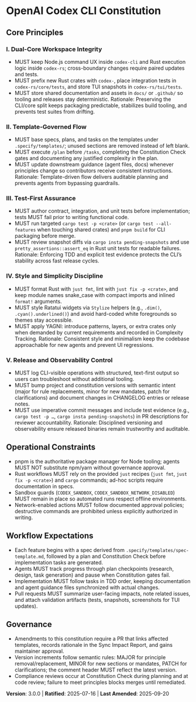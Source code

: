<!--
Sync Impact Report
Version: 2.1.1 → 3.0.0
Modified Principles:
- I. Library-First → I. Dual-Core Workspace Integrity
- II. CLI Interface → II. Template-Governed Flow
- III. Test-First → III. Test-First Assurance
- IV. Integration Testing → IV. Style and Simplicity Discipline
- V. Observability/Versioning/Simplicity → V. Release and Observability Control
Added Sections:
- Operational Constraints
- Workflow Expectations
Removed Sections:
- None
Templates requiring updates:
- ✅ .specify/templates/plan-template.md
- ✅ .specify/templates/spec-template.md
- ✅ .specify/templates/tasks-template.md
- ✅ .specify/templates/agent-file-template.md (Reviewed; no content changes required)
Follow-up TODOs:
- None.
-->
# OpenAI Codex CLI Constitution

## Core Principles

### I. Dual-Core Workspace Integrity
- MUST keep Node.js command UX inside `codex-cli` and Rust execution logic inside `codex-rs`; cross-boundary changes require paired updates and tests.
- MUST prefix new Rust crates with `codex-`, place integration tests in `codex-rs/core/tests`, and store TUI snapshots in `codex-rs/tui/tests`.
- MUST store shared documentation and assets in `docs/` or `.github/` so tooling and releases stay deterministic.
Rationale: Preserving the CLI/core split keeps packaging predictable, stabilizes build tooling, and prevents test suites from drifting.

### II. Template-Governed Flow
- MUST base specs, plans, and tasks on the templates under `.specify/templates/`; unused sections are removed instead of left blank.
- MUST execute `/plan` before `/tasks`, completing the Constitution Check gates and documenting any justified complexity in the plan.
- MUST update downstream guidance (agent files, docs) whenever principles change so contributors receive consistent instructions.
Rationale: Template-driven flow delivers auditable planning and prevents agents from bypassing guardrails.

### III. Test-First Assurance
- MUST author contract, integration, and unit tests before implementation; tests MUST fail prior to writing functional code.
- MUST run targeted `cargo test -p <crate>` (or `cargo test --all-features` when touching shared crates) and `pnpm build` for CLI packaging before merge.
- MUST review snapshot diffs via `cargo insta pending-snapshots` and use `pretty_assertions::assert_eq` in Rust unit tests for readable failures.
Rationale: Enforcing TDD and explicit test evidence protects the CLI’s stability across fast release cycles.

### IV. Style and Simplicity Discipline
- MUST format Rust with `just fmt`, lint with `just fix -p <crate>`, and keep module names snake_case with compact imports and inlined `format!` arguments.
- MUST style Ratatui widgets via `Stylize` helpers (e.g., `.dim()`, `.cyan().underlined()`) and avoid hard-coded white foregrounds so themes stay accessible.
- MUST apply YAGNI: introduce patterns, layers, or extra crates only when demanded by current requirements and recorded in Complexity Tracking.
Rationale: Consistent style and minimalism keep the codebase approachable for new agents and prevent UI regressions.

### V. Release and Observability Control
- MUST log CLI-visible operations with structured, text-first output so users can troubleshoot without additional tooling.
- MUST bump project and constitution versions with semantic intent (major for rule replacements, minor for new mandates, patch for clarifications) and document changes in CHANGELOG entries or release notes.
- MUST use imperative commit messages and include test evidence (e.g., `cargo test -p …`, `cargo insta pending-snapshots`) in PR descriptions for reviewer accountability.
Rationale: Disciplined versioning and observability ensure released binaries remain trustworthy and auditable.

## Operational Constraints
- pnpm is the authoritative package manager for Node tooling; agents MUST NOT substitute npm/yarn without governance approval.
- Rust workflows MUST rely on the provided `just` recipes (`just fmt`, `just fix -p <crate>`) and `cargo` commands; ad-hoc scripts require documentation in specs.
- Sandbox guards (`CODEX_SANDBOX`, `CODEX_SANDBOX_NETWORK_DISABLED`) MUST remain in place so automated runs respect offline environments.
- Network-enabled actions MUST follow documented approval policies; destructive commands are prohibited unless explicitly authorized in writing.

## Workflow Expectations
- Each feature begins with a spec derived from `.specify/templates/spec-template.md`, followed by a plan and Constitution Check before implementation tasks are generated.
- Agents MUST track progress through plan checkpoints (research, design, task generation) and pause when Constitution gates fail.
- Implementation MUST follow tasks in TDD order, keeping documentation and agent guidance files synchronized with actual changes.
- Pull requests MUST summarize user-facing impacts, note related issues, and attach validation artifacts (tests, snapshots, screenshots for TUI updates).

## Governance
- Amendments to this constitution require a PR that links affected templates, records rationale in the Sync Impact Report, and gains maintainer approval.
- Version increments follow semantic rules: MAJOR for principle removal/replacement, MINOR for new sections or mandates, PATCH for clarifications; the comment header MUST reflect the latest version.
- Compliance reviews occur at Constitution Check during planning and at code review; failure to meet principles blocks merges until remediated.

**Version**: 3.0.0 | **Ratified**: 2025-07-16 | **Last Amended**: 2025-09-20
